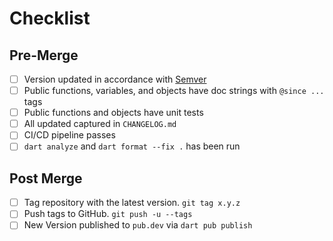 # Checklist

## Pre-Merge

- [ ] Version updated in accordance with [Semver](https://semver.org)
- [ ] Public functions, variables, and objects have doc strings with `@since ...` tags
- [ ] Public functions and objects have unit tests
- [ ] All updated captured in `CHANGELOG.md`
- [ ] CI/CD pipeline passes
- [ ] `dart analyze` and `dart format --fix .` has been run

## Post Merge

- [ ] Tag repository with the latest version. `git tag x.y.z`
- [ ] Push tags to GitHub. `git push -u --tags`
- [ ] New Version published to `pub.dev` via `dart pub publish`
